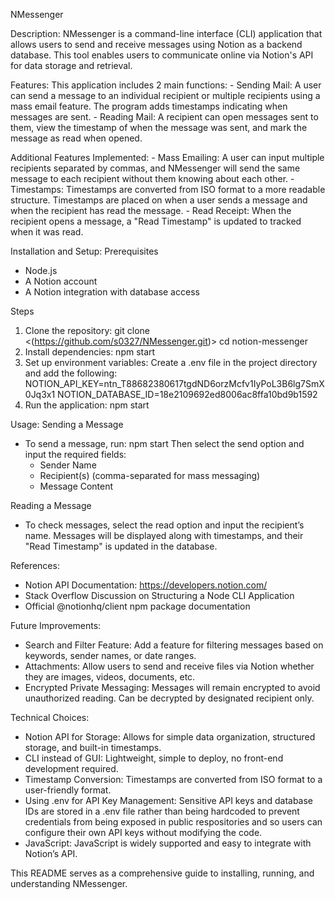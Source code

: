 NMessenger

Description:
NMessenger is a command-line interface (CLI) application that allows users to send and receive messages using Notion as a backend database. This tool enables users to communicate online via Notion's API for data storage and retrieval. 

Features:
This application includes 2 main functions:
    - Sending Mail: A user can send a message to an individual recipient or multiple recipients using a mass email feature. The program adds timestamps indicating when messages are sent. 
    - Reading Mail: A recipient can open messages sent to them, view the timestamp of when the message was sent, and mark the message as read when opened. 

Additional Features Implemented:
    - Mass Emailing: A user can input multiple recipients separated by commas, and NMessenger will send the same message to each recipient without them knowing about each other.
    - Timestamps: Timestamps are converted from ISO format to a more readable structure. Timestamps are placed on when a user sends a message and when the recipient has read the message.
    - Read Receipt: When the recipient opens a message, a "Read Timestamp" is updated to tracked when it was read. 

Installation and Setup:
Prerequisites
- Node.js
- A Notion account
- A Notion integration with database access

Steps
1. Clone the repository:
   git clone <(https://github.com/s0327/NMessenger.git)>
   cd notion-messenger
2. Install dependencies:
   npm start
3. Set up environment variables: Create a .env file in the project directory and add the following:
   NOTION_API_KEY=ntn_T88682380617tgdND6orzMcfv1IyPoL3B6lg7SmX0Jq3x1
   NOTION_DATABASE_ID=18e2109692ed8006ac8ffa10bd9b1592
4. Run the application:
   npm start

Usage:
Sending a Message
- To send a message, run:
  npm start
  Then select the send option and input the required fields:
  - Sender Name
  - Recipient(s) (comma-separated for mass messaging)
  - Message Content
 
Reading a Message
- To check messages, select the read option and input the recipient’s name. Messages will be displayed along with timestamps, and their "Read Timestamp" is updated in the database.

References:
- Notion API Documentation: https://developers.notion.com/
- Stack Overflow Discussion on Structuring a Node CLI Application
- Official @notionhq/client npm package documentation

Future Improvements:
- Search and Filter Feature: Add a feature for filtering messages based on keywords, sender names, or date ranges.
- Attachments: Allow users to send and receive files via Notion whether they are images, videos, documents, etc.
- Encrypted Private Messaging: Messages will remain encrypted to avoid unauthorized reading. Can be decrypted by designated recipient only.

Technical Choices:
- Notion API for Storage: Allows for simple data organization, structured storage, and built-in timestamps.
- CLI instead of GUI: Lightweight, simple to deploy, no front-end development required.
- Timestamp Conversion: Timestamps are converted from ISO format to a user-friendly format.
- Using .env for API Key Management: Sensitive API keys and database IDs are stored in a .env file rather than being hardcoded to prevent credentials from being exposed in public respositories and so users can configure their own API keys without modifying the code.
- JavaScript: JavaScript is widely supported and easy to integrate with Notion’s API.

This README serves as a comprehensive guide to installing, running, and understanding NMessenger. 
